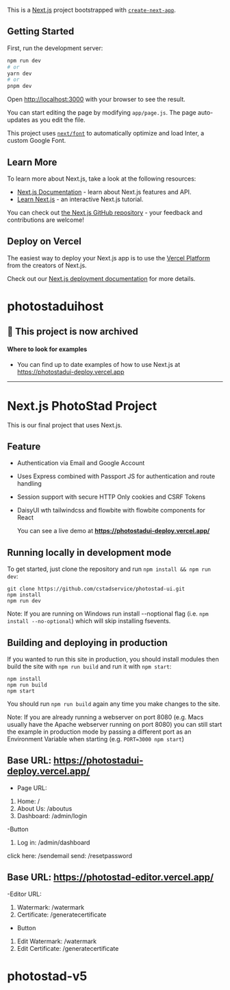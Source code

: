 This is a [Next.js](https://nextjs.org/) project bootstrapped with [`create-next-app`](https://github.com/vercel/next.js/tree/canary/packages/create-next-app).

## Getting Started

First, run the development server:

```bash
npm run dev
# or
yarn dev
# or
pnpm dev
```

Open [http://localhost:3000](http://localhost:3000) with your browser to see the result.

You can start editing the page by modifying `app/page.js`. The page auto-updates as you edit the file.

This project uses [`next/font`](https://nextjs.org/docs/basic-features/font-optimization) to automatically optimize and load Inter, a custom Google Font.

## Learn More

To learn more about Next.js, take a look at the following resources:

- [Next.js Documentation](https://nextjs.org/docs) - learn about Next.js features and API.
- [Learn Next.js](https://nextjs.org/learn) - an interactive Next.js tutorial.

You can check out [the Next.js GitHub repository](https://github.com/vercel/next.js/) - your feedback and contributions are welcome!

## Deploy on Vercel

The easiest way to deploy your Next.js app is to use the [Vercel Platform](https://vercel.com/new?utm_medium=default-template&filter=next.js&utm_source=create-next-app&utm_campaign=create-next-app-readme) from the creators of Next.js.

Check out our [Next.js deployment documentation](https://nextjs.org/docs/deployment) for more details.

# photostaduihost

## 🚨 This project is now archived

#### Where to look for examples

- You can find up to date examples of how to use Next.js at https://photostadui-deploy.vercel.app

---

# Next.js PhotoStad Project

This is our final project that uses Next.js.

## Feature

- Authentication via Email and Google Account
- Uses Express combined with Passport JS for authentication and route handling
- Session support with secure HTTP Only cookies and CSRF Tokens
- DaisyUI wth tailwindcss and flowbite with flowbite components for React

  You can see a live demo at **https://photostadui-deploy.vercel.app/**

## Running locally in development mode

To get started, just clone the repository and run `npm install && npm run dev`:

    git clone https://github.com/cstadservice/photostad-ui.git
    npm install
    npm run dev

Note: If you are running on Windows run install --noptional flag (i.e. `npm install --no-optional`) which will skip installing fsevents.

## Building and deploying in production

If you wanted to run this site in production, you should install modules then build the site with `npm run build` and run it with `npm start`:

    npm install
    npm run build
    npm start

You should run `npm run build` again any time you make changes to the site.

Note: If you are already running a webserver on port 8080 (e.g. Macs usually have the Apache webserver running on port 8080) you can still start the example in production mode by passing a different port as an Environment Variable when starting (e.g. `PORT=3000 npm start`)

## Base URL: https://photostadui-deploy.vercel.app/

- Page URL:

1. Home: /
2. About Us: /aboutus
3. Dashboard: /admin/login

-Button

1. Log in: /admin/dashboard

click here: /sendemail
send: /resetpassword

## Base URL: https://photostad-editor.vercel.app/

-Editor URL:

1. Watermark: /watermark
2. Certificate: /generatecertificate

- Button

1. Edit Watermark: /watermark
2. Edit Certificate: /generatecertificate
# photostad-v5
